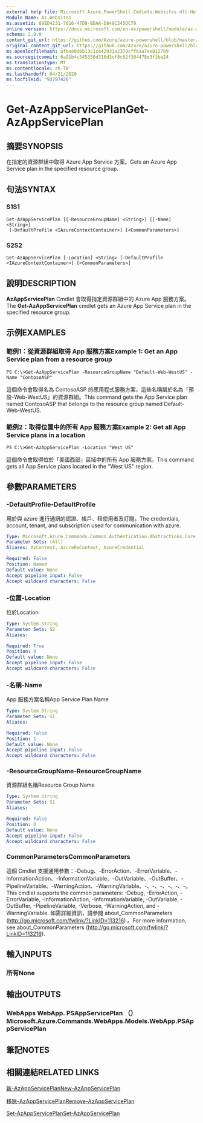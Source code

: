 ```yaml
---
external help file: Microsoft.Azure.PowerShell.Cmdlets.Websites.dll-Help.xml
Module Name: Az.Websites
ms.assetid: 89ED4231-7616-47D0-BDAA-D849C245DC79
online version: https://docs.microsoft.com/en-us/powershell/module/az.websites/get-azappserviceplan
schema: 2.0.0
content_git_url: https://github.com/Azure/azure-powershell/blob/master/src/Websites/Websites/help/Get-AzAppServicePlan.md
original_content_git_url: https://github.com/Azure/azure-powershell/blob/master/src/Websites/Websites/help/Get-AzAppServicePlan.md
ms.openlocfilehash: afbee0d6b13c1ce42931a2379cff6aa7ee0127b9
ms.sourcegitcommit: 6a91b4c545350d316d3cf8c62f384478e3f3ba24
ms.translationtype: MT
ms.contentlocale: zh-TW
ms.lasthandoff: 04/21/2020
ms.locfileid: "93797426"
---
```

# <span data-ttu-id="c9fb2-101">Get-AzAppServicePlan</span><span class="sxs-lookup"><span data-stu-id="c9fb2-101">Get-AzAppServicePlan</span></span>

## <span data-ttu-id="c9fb2-102">摘要</span><span class="sxs-lookup"><span data-stu-id="c9fb2-102">SYNOPSIS</span></span>
<span data-ttu-id="c9fb2-103">在指定的資源群組中取得 Azure App Service 方案。</span><span class="sxs-lookup"><span data-stu-id="c9fb2-103">Gets an Azure App Service plan in the specified resource group.</span></span>

## <span data-ttu-id="c9fb2-104">句法</span><span class="sxs-lookup"><span data-stu-id="c9fb2-104">SYNTAX</span></span>

### <span data-ttu-id="c9fb2-105">S1</span><span class="sxs-lookup"><span data-stu-id="c9fb2-105">S1</span></span>
```
Get-AzAppServicePlan [[-ResourceGroupName] <String>] [[-Name] <String>]
 [-DefaultProfile <IAzureContextContainer>] [<CommonParameters>]
```

### <span data-ttu-id="c9fb2-106">S2</span><span class="sxs-lookup"><span data-stu-id="c9fb2-106">S2</span></span>
```
Get-AzAppServicePlan [-Location] <String> [-DefaultProfile <IAzureContextContainer>] [<CommonParameters>]
```

## <span data-ttu-id="c9fb2-107">說明</span><span class="sxs-lookup"><span data-stu-id="c9fb2-107">DESCRIPTION</span></span>
<span data-ttu-id="c9fb2-108">**AzAppServicePlan** Cmdlet 會取得指定資源群組中的 Azure App 服務方案。</span><span class="sxs-lookup"><span data-stu-id="c9fb2-108">The **Get-AzAppServicePlan** cmdlet gets an Azure App Service plan in the specified resource group.</span></span>

## <span data-ttu-id="c9fb2-109">示例</span><span class="sxs-lookup"><span data-stu-id="c9fb2-109">EXAMPLES</span></span>

### <span data-ttu-id="c9fb2-110">範例1：從資源群組取得 App 服務方案</span><span class="sxs-lookup"><span data-stu-id="c9fb2-110">Example 1: Get an App Service plan from a resource group</span></span>
```
PS C:\>Get-AzAppServicePlan -ResourceGroupName "Default-Web-WestUS" -Name "ContosoASP"
```

<span data-ttu-id="c9fb2-111">這個命令會取得名為 ContosoASP 的應用程式服務方案，這些名稱屬於名為「預設-Web-WestUS」的資源群組。</span><span class="sxs-lookup"><span data-stu-id="c9fb2-111">This command gets the App Service plan named ContosoASP that belongs to the resource group named Default-Web-WestUS.</span></span>

### <span data-ttu-id="c9fb2-112">範例2：取得位置中的所有 App 服務方案</span><span class="sxs-lookup"><span data-stu-id="c9fb2-112">Example 2: Get all App Service plans in a location</span></span>
```
PS C:\>Get-AzAppServicePlan -Location "West US"
```

<span data-ttu-id="c9fb2-113">這個命令會取得位於「美國西部」區域中的所有 App 服務方案。</span><span class="sxs-lookup"><span data-stu-id="c9fb2-113">This command gets all App Service plans located in the "West US" region.</span></span>

## <span data-ttu-id="c9fb2-114">參數</span><span class="sxs-lookup"><span data-stu-id="c9fb2-114">PARAMETERS</span></span>

### <span data-ttu-id="c9fb2-115">-DefaultProfile</span><span class="sxs-lookup"><span data-stu-id="c9fb2-115">-DefaultProfile</span></span>
<span data-ttu-id="c9fb2-116">用於與 azure 進行通訊的認證、帳戶、租使用者及訂閱。</span><span class="sxs-lookup"><span data-stu-id="c9fb2-116">The credentials, account, tenant, and subscription used for communication with azure.</span></span>

```yaml
Type: Microsoft.Azure.Commands.Common.Authentication.Abstractions.Core.IAzureContextContainer
Parameter Sets: (All)
Aliases: AzContext, AzureRmContext, AzureCredential

Required: False
Position: Named
Default value: None
Accept pipeline input: False
Accept wildcard characters: False
```

### <span data-ttu-id="c9fb2-117">-位置</span><span class="sxs-lookup"><span data-stu-id="c9fb2-117">-Location</span></span>
<span data-ttu-id="c9fb2-118">位於</span><span class="sxs-lookup"><span data-stu-id="c9fb2-118">Location</span></span> 

```yaml
Type: System.String
Parameter Sets: S2
Aliases:

Required: True
Position: 0
Default value: None
Accept pipeline input: False
Accept wildcard characters: False
```

### <span data-ttu-id="c9fb2-119">-名稱</span><span class="sxs-lookup"><span data-stu-id="c9fb2-119">-Name</span></span>
<span data-ttu-id="c9fb2-120">App 服務方案名稱</span><span class="sxs-lookup"><span data-stu-id="c9fb2-120">App Service Plan Name</span></span>

```yaml
Type: System.String
Parameter Sets: S1
Aliases:

Required: False
Position: 1
Default value: None
Accept pipeline input: False
Accept wildcard characters: False
```

### <span data-ttu-id="c9fb2-121">-ResourceGroupName</span><span class="sxs-lookup"><span data-stu-id="c9fb2-121">-ResourceGroupName</span></span>
<span data-ttu-id="c9fb2-122">資源群組名稱</span><span class="sxs-lookup"><span data-stu-id="c9fb2-122">Resource Group Name</span></span>

```yaml
Type: System.String
Parameter Sets: S1
Aliases:

Required: False
Position: 0
Default value: None
Accept pipeline input: False
Accept wildcard characters: False
```

### <span data-ttu-id="c9fb2-123">CommonParameters</span><span class="sxs-lookup"><span data-stu-id="c9fb2-123">CommonParameters</span></span>
<span data-ttu-id="c9fb2-124">這個 Cmdlet 支援通用參數：-Debug、-ErrorAction、-ErrorVariable、-InformationAction、-InformationVariable、-OutVariable、-OutBuffer、-PipelineVariable、-WarningAction、-WarningVariable、-、-、-、-、-、-。</span><span class="sxs-lookup"><span data-stu-id="c9fb2-124">This cmdlet supports the common parameters: -Debug, -ErrorAction, -ErrorVariable, -InformationAction, -InformationVariable, -OutVariable, -OutBuffer, -PipelineVariable, -Verbose, -WarningAction, and -WarningVariable.</span></span> <span data-ttu-id="c9fb2-125">如需詳細資訊，請參閱 about_CommonParameters (http://go.microsoft.com/fwlink/?LinkID=113216) 。</span><span class="sxs-lookup"><span data-stu-id="c9fb2-125">For more information, see about_CommonParameters (http://go.microsoft.com/fwlink/?LinkID=113216).</span></span>

## <span data-ttu-id="c9fb2-126">輸入</span><span class="sxs-lookup"><span data-stu-id="c9fb2-126">INPUTS</span></span>

### <span data-ttu-id="c9fb2-127">所有</span><span class="sxs-lookup"><span data-stu-id="c9fb2-127">None</span></span>

## <span data-ttu-id="c9fb2-128">輸出</span><span class="sxs-lookup"><span data-stu-id="c9fb2-128">OUTPUTS</span></span>

### <span data-ttu-id="c9fb2-129">WebApps WebApp. PSAppServicePlan （）</span><span class="sxs-lookup"><span data-stu-id="c9fb2-129">Microsoft.Azure.Commands.WebApps.Models.WebApp.PSAppServicePlan</span></span>

## <span data-ttu-id="c9fb2-130">筆記</span><span class="sxs-lookup"><span data-stu-id="c9fb2-130">NOTES</span></span>

## <span data-ttu-id="c9fb2-131">相關連結</span><span class="sxs-lookup"><span data-stu-id="c9fb2-131">RELATED LINKS</span></span>

[<span data-ttu-id="c9fb2-132">新-AzAppServicePlan</span><span class="sxs-lookup"><span data-stu-id="c9fb2-132">New-AzAppServicePlan</span></span>](./New-AzAppServicePlan.md)

[<span data-ttu-id="c9fb2-133">移除-AzAppServicePlan</span><span class="sxs-lookup"><span data-stu-id="c9fb2-133">Remove-AzAppServicePlan</span></span>](./Remove-AzAppServicePlan.md)

[<span data-ttu-id="c9fb2-134">Set-AzAppServicePlan</span><span class="sxs-lookup"><span data-stu-id="c9fb2-134">Set-AzAppServicePlan</span></span>](./Set-AzAppServicePlan.md)


